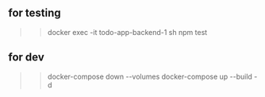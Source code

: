 ## for testing

> > docker exec -it todo-app-backend-1 sh
> > npm test

## for dev

> > docker-compose down --volumes
> > docker-compose up --build -d
